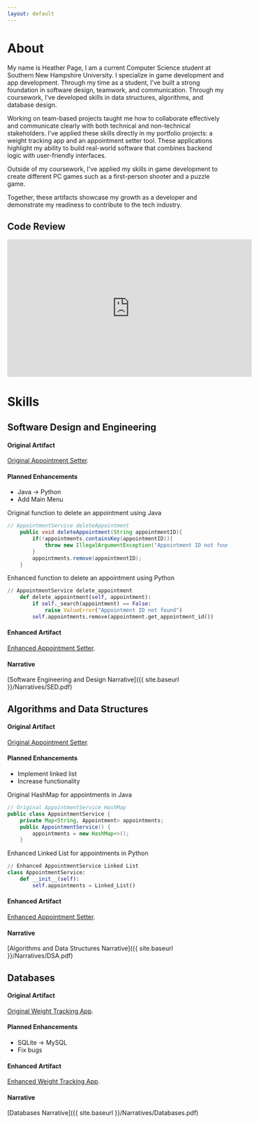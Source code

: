 ```yaml
---
layout: default
---
```


# About

My name is Heather Page, I am a current Computer Science student at Southern New Hampshire University. I specialize in game development and app development. Through my time as a student, I’ve built a strong foundation in software design, teamwork, and communication. Through my coursework, I’ve developed skills in data structures, algorithms, and database design.

Working on team-based projects taught me how to collaborate effectively and communicate clearly with both technical and non-technical stakeholders. I’ve applied these skills directly in my portfolio projects: a weight tracking app and an appointment setter tool. These applications highlight my ability to build real-world software that combines backend logic with user-friendly interfaces.

Outside of my coursework, I've applied my skills in game development to create different PC games such as a first-person shooter and a puzzle game. 

Together, these artifacts showcase my growth as a developer and demonstrate my readiness to contribute to the tech industry.

## Code Review

<div style="text-align: center;">
  <iframe width="560" height="315"
    src="https://www.youtube.com/embed/zQIK5r3-pNE"
    title="YouTube video player"
    frameborder="0"
    allow="accelerometer; autoplay; clipboard-write; encrypted-media; gyroscope; picture-in-picture"
    allowfullscreen>
  </iframe>
</div>

# Skills
## Software Design and Engineering
#### Original Artifact
[Original Appointment Setter](https://github.com/heather100401/OriginalAppointmentSetter).

#### Planned Enhancements
*   Java -> Python
*   Add Main Menu

Original function to delete an appointment using Java
```java
// AppointmentService deleteAppointment
    public void deleteAppointment(String appointmentID){
        if(!appointments.containsKey(appointmentID)){
            throw new IllegalArgumentException("Appointment ID not found");
        }
        appointments.remove(appointmentID);
    }
```

Enhanced function to delete an appointment using Python
```python
// AppointmentService delete_appointment
    def delete_appointment(self, appointment):
        if self._search(appointment) == False:
            raise ValueError("Appointment ID not found")
        self.appointments.remove(appointment.get_appointment_id())
```

#### Enhanced Artifact
[Enhanced Appointment Setter](https://github.com/heather100401/EnhancedAppointmentSetter).

#### Narrative
[Software Engineering and Design Narrative]({{ site.baseurl }}/Narratives/SED.pdf)


## Algorithms and Data Structures
#### Original Artifact
[Original Appointment Setter](https://github.com/heather100401/OriginalAppointmentSetter).

#### Planned Enhancements
*   Implement linked list
*   Increase functionality

 Original HashMap for appointments in Java
```java
// Original AppointmentService HashMap
public class AppointmentService {
	private Map<String, Appointment> appointments;
	public AppointmentService() {
		appointments = new HashMap<>();
	}
```

Enhanced Linked List for appointments in Python
```python
// Enhanced AppointmentService Linked List
class AppointmentService:
    def __init__(self):
        self.appointments = Linked_List()
```

#### Enhanced Artifact
[Enhanced Appointment Setter](https://github.com/heather100401/EnhancedAppointmentSetter).

#### Narrative
[Algorithms and Data Structures Narrative]({{ site.baseurl }}/Narratives/DSA.pdf)

## Databases
#### Original Artifact
[Original Weight Tracking App](https://github.com/heather100401/OriginalApp).

#### Planned Enhancements
*   SQLite -> MySQL
*   Fix bugs

#### Enhanced Artifact
[Enhanced Weight Tracking App](https://github.com/heather100401/EnhancedApp).

#### Narrative
[Databases Narrative]({{ site.baseurl }}/Narratives/Databases.pdf)
